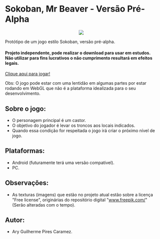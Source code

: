 # Sokoban, Mr Beaver - Versão Pré-Alpha

<p align="center">
  <img src="https://user-images.githubusercontent.com/37397920/219828558-4f9a9cf8-790d-4baf-a723-77fe3b899360.gif">
</p>

Protótipo de um jogo estilo Sokoban, versão pré-alpha.

#### Projeto independente, pode realizar o download para usar em estudos. Não utilizar para fins lucrativos o não cumprimento resultará em efeitos legais.

<a href="https://arycaramez.github.io/SokobanMrBeaverPreAlpha/">Clique aqui para jogar!</a>

Obs: O jogo pode estar com uma lentidão em algumas partes por estar rodando em WebGL que não é a plataforma idealizada para o seu desenvolvimento.

## Sobre o jogo:
- O personagem principal é um castor.
- O objetivo do jogador é levar os troncos aos locais indicados.
- Quando essa condição for respeitada o jogo irá criar o próximo nível de jogo.

## Plataformas:
- Android (futuramente terá uma versão compativel).
- PC.

## Observações:
- As texturas (imagens) que estão no projeto atual estão sobre a licença "Free license", originárias do repositório digital "www.freepik.com/" (Serão alteradas com o tempo).

## Autor:
- Ary Guilherme Pires Caramez.
